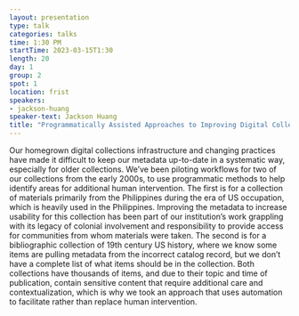 ```yaml
---
layout: presentation
type: talk
categories: talks
time: 1:30 PM
startTime: 2023-03-15T1:30
length: 20
day: 1
group: 2
spot: 1
location: frist
speakers:
- jackson-huang
speaker-text: Jackson Huang
title: "Programmatically Assisted Approaches to Improving Digital Collections Metadata"
---
```

Our homegrown digital collections infrastructure and changing practices have made it difficult to keep our metadata up-to-date in a systematic way, especially for older collections. We’ve been piloting workflows for two of our collections from the early 2000s, to use programmatic methods to help identify areas for additional human intervention. The first is for a collection of materials primarily from the Philippines during the era of US occupation, which is heavily used in the Philippines. Improving the metadata to increase usability for this collection has been part of our institution’s work grappling with its legacy of colonial involvement and responsibility to provide access for communities from whom materials were taken. The second is for a bibliographic collection of 19th century US history, where we know some items are pulling metadata from the incorrect catalog record, but we don’t have a complete list of what items should be in the collection. Both collections have thousands of items, and due to their topic and time of publication, contain sensitive content that require additional care and contextualization, which is why we took an approach that uses automation to facilitate rather than replace human intervention.
